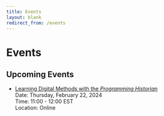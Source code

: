 ```yaml
---
title: Events
layout: blank
redirect_from: /events
---
```


# Events

## Upcoming Events

* [Learning Digital Methods with the _Programming Historian_](https://charlesstudy.temple.edu/event/11953011)       
  Date: Thursday, February 22, 2024   
  Time: 11:00 - 12:00 EST   
  Location: Online   
